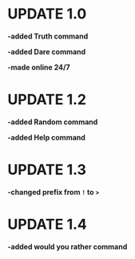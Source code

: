 # UPDATE 1.0
**-added Truth command**

**-added Dare command**

**-made online 24/7**


# UPDATE 1.2

**-added Random command** 

**-added Help command**


# UPDATE 1.3 

**-changed prefix from `!` to `>`**


# UPDATE 1.4

**-added would you rather command**
